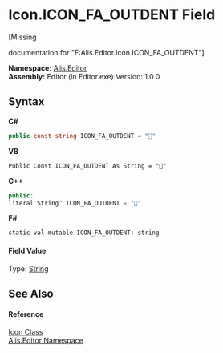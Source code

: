 # Icon.ICON_FA_OUTDENT Field
 

\[Missing <summary> documentation for "F:Alis.Editor.Icon.ICON_FA_OUTDENT"\]

**Namespace:**&nbsp;<a href="b150ade4-39de-a232-5f06-d3cdc1b2c538">Alis.Editor</a><br />**Assembly:**&nbsp;Editor (in Editor.exe) Version: 1.0.0

## Syntax

**C#**<br />
``` C#
public const string ICON_FA_OUTDENT = ""
```

**VB**<br />
``` VB
Public Const ICON_FA_OUTDENT As String = ""
```

**C++**<br />
``` C++
public:
literal String^ ICON_FA_OUTDENT = ""
```

**F#**<br />
``` F#
static val mutable ICON_FA_OUTDENT: string
```


#### Field Value
Type: <a href="https://docs.microsoft.com/dotnet/api/system.string" target="_blank">String</a>

## See Also


#### Reference
<a href="cc0f883c-67f8-f772-c6d7-a60b129f22a7">Icon Class</a><br /><a href="b150ade4-39de-a232-5f06-d3cdc1b2c538">Alis.Editor Namespace</a><br />